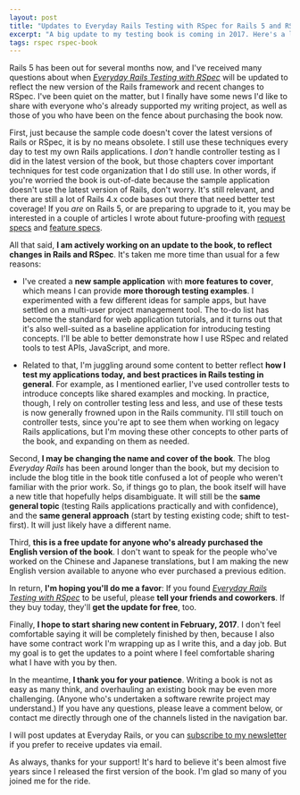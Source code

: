 ```yaml
---
layout: post
title: "Updates to Everyday Rails Testing with RSpec for Rails 5 and RSpec 3.5"
excerpt: "A big update to my testing book is coming in 2017. Here's a list of things to expect in the new edition."
tags: rspec rspec-book
---
```


Rails 5 has been out for several months now, and I've received many questions about when *[Everyday Rails Testing with RSpec](https://leanpub.com/everydayrailsrspec)* will be updated to reflect the new version of the Rails framework and recent changes to RSpec. I've been quiet on the matter, but I finally have some news I'd like to share with everyone who's already supported my writing project, as well as those of you who have been on the fence about purchasing the book now.

First, just because the sample code doesn't cover the latest versions of Rails or RSpec, it is by no means obsolete. I still use these techniques every day to test my own Rails applications. I *don't* handle controller testing as I did in the latest version of the book, but those chapters cover important techniques for test code organization that I do still use. In other words, if you're worried the book is out-of-date because the sample application doesn't use the latest version of Rails, don't worry. It's still relevant, and there are still a lot of Rails 4.x code bases out there that need better test coverage! If you *are* on Rails 5, or are preparing to upgrade to it, you may be interested in a couple of articles I wrote about future-proofing with [request specs](https://everydayrails.com/2016/08/29/replace-rspec-controller-tests.html) and [feature specs](https://everydayrails.com/2016/09/05/replace-rspec-controller-tests.html).

All that said, **I am actively working on an update to the book, to reflect changes in Rails and RSpec**. It's taken me more time than usual for a few reasons:

- I've created a **new sample application** with **more features to cover**, which means I can provide **more thorough testing examples**. I experimented with a few different ideas for sample apps, but have settled on a multi-user project management tool. The to-do list has become the standard for web application tutorials, and it turns out that it's also well-suited as a baseline application for introducing testing concepts. I'll be able to better demonstrate how I use RSpec and related tools to test APIs, JavaScript, and more.

- Related to that, I'm juggling around some content to better reflect **how I test my applications today, and best practices in Rails testing in general**. For example, as I mentioned earlier, I've used controller tests to introduce concepts like shared examples and mocking. In practice, though, I rely on controller testing less and less, and use of these tests is now generally frowned upon in the Rails community. I'll still touch on controller tests, since you're apt to see them when working on legacy Rails applications, but I'm moving these other concepts to other parts of the book, and expanding on them as needed.

Second, **I may be changing the name and cover of the book**. The blog *Everyday Rails* has been around longer than the book, but my decision to include the blog title in the book title confused a lot of people who weren't familiar with the prior work. So, if things go to plan, the book itself will have a new title that hopefully helps disambiguate. It will still be the **same general topic** (testing Rails applications practically and with confidence), and the **same general approach** (start by testing existing code; shift to test-first). It will just likely have a different name.

Third, **this is a free update for anyone who's already purchased the English version of the book**. I don't want to speak for the people who've worked on the Chinese and Japanese translations, but I am making the new English version available to anyone who ever purchased a previous edition.

In return, **I'm hoping you'll do me a favor**: If you found *[Everyday Rails Testing with RSpec](https://leanpub.com/everydayrailsrspec)* to be useful, please **tell your friends and coworkers**. If they buy today, they'll **get the update for free**, too.

Finally, **I hope to start sharing new content in February, 2017**. I don't feel comfortable saying it will be completely finished by then, because I also have some contract work I'm wrapping up as I write this, and a day job. But my goal is to get the updates to a point where I feel comfortable sharing what I have with you by then.

In the meantime, **I thank you for your patience**. Writing a book is not as easy as many think, and overhauling an existing book may be even more challenging. (Anyone who's undertaken a software rewrite project may understand.) If you have any questions, please leave a comment below, or contact me directly through one of the channels listed in the navigation bar.

I will post updates at Everyday Rails, or you can [subscribe to my newsletter](http://eepurl.com/nRW0z) if you prefer to receive updates via email.

As always, thanks for your support! It's hard to believe it's been almost five years since I released the first version of the book. I'm glad so many of you joined me for the ride.
